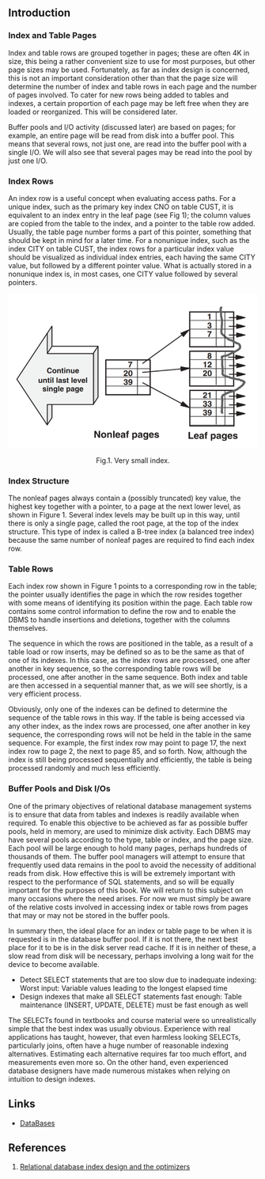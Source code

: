 ## Introduction

### Index and Table Pages

Index and table rows are grouped together in pages; these are often 4K in size, this being a rather convenient size to use for most purposes, but other page sizes may be used.
Fortunately, as far as index design is concerned, this is not an important consideration other than that the page size will determine the number of index and table rows in each page and the number of pages involved.
To cater for new rows being added to tables and indexes, a certain proportion of each page may be left free when they are loaded or reorganized. This will be considered later.

Buffer pools and I/O activity (discussed later) are based on pages; for example, an entire page will be read from disk into a buffer pool.
This means that several rows, not just one, are read into the buffer pool with a single I/O.
We will also see that several pages may be read into the pool by just one I/O.

### Index Rows

An index row is a useful concept when evaluating access paths. 
For a unique index, such as the primary key index CNO on table CUST, it is equivalent to an index entry in the leaf page (see Fig 1); the column values are copied from the table to the index, and a pointer to the table row added. 
Usually, the table page number forms a part of this pointer, something that should be kept in mind for a later time.
For a nonunique index, such as the index CITY on table CUST, the index rows for a particular index value should be visualized as individual index entries, each having the same CITY value, but followed by a different pointer value.
What is actually stored in a nonunique index is, in most cases, one CITY value followed by several pointers.

<div style="text-align: center;">

![Fig.1. Very small index](./img/Small-Index.png)

</div>

<p style="text-align: center;">
Fig.1. Very small index.
</p>

### Index Structure

The nonleaf pages always contain a (possibly truncated) key value, the highest key together with a pointer, to a page at the next lower level, as shown in Figure 1.
Several index levels may be built up in this way, until there is only a single page, called the root page, at the top of the index structure.
This type of index is called a B-tree index (a balanced tree index) because the same number of nonleaf pages are required to find each index row.

### Table Rows

Each index row shown in Figure 1 points to a corresponding row in the table; the pointer usually identifies the page in which the row resides together with some means of identifying its position within the page.
Each table row contains some control information to define the row and to enable the DBMS to handle insertions and deletions, together with the columns themselves.

The sequence in which the rows are positioned in the table, as a result of a table load or row inserts, may be defined so as to be the same as that of one of its indexes.
In this case, as the index rows are processed, one after another in key sequence, so the corresponding table rows will be processed, one after another in the same sequence.
Both index and table are then accessed in a sequential manner that, as we will see shortly, is a very efficient process.

Obviously, only one of the indexes can be defined to determine the sequence of the table rows in this way.
If the table is being accessed via any other index, as the index rows are processed, one after another in key sequence, the corresponding rows will not be held in the table in the same sequence.
For example, the first index row may point to page 17, the next index row to page 2, the next to page 85, and so forth.
Now, although the index is still being processed sequentially and efficiently, the table is being processed randomly and much less efficiently.

### Buffer Pools and Disk I/Os

One of the primary objectives of relational database management systems is to ensure that data from tables and indexes is readily available when required.
To enable this objective to be achieved as far as possible buffer pools, held in memory, are used to minimize disk activity. Each DBMS may have several pools according to the type, table or index, and the page size.
Each pool will be large enough to hold many pages, perhaps hundreds of thousands of them.
The buffer pool managers will attempt to ensure that frequently used data remains in the pool to avoid the necessity of additional reads from disk.
How effective this is will be extremely important with respect to the performance of SQL statements, and so will be equally important for the purposes of this book. We will return to this subject on many occasions where the need arises.
For now we must simply be aware of the relative costs involved in accessing index or table rows from pages that may or may not be stored in the buffer pools.

In summary then, the ideal place for an index or table page to be when it is requested is in the database buffer pool.
If it is not there, the next best place for it to be is in the disk server read cache.
If it is in neither of these, a slow read from disk will be necessary, perhaps involving a long wait for the device to become available.

- Detect SELECT statements that are too slow due to inadequate indexing: Worst input: Variable values leading to the longest elapsed time
- Design indexes that make all SELECT statements fast enough:  Table maintenance (INSERT, UPDATE, DELETE) must be fast enough as well

The SELECTs found in textbooks and course material were so unrealistically simple that the best index was usually obvious.
Experience with real applications has taught, however, that even harmless looking SELECTs, particularly joins, often have a huge number of reasonable indexing alternatives.
Estimating each alternative requires far too much effort, and measurements even more so.
On the other hand, even experienced database designers have made numerous mistakes when relying on intuition to design indexes.

## Links


- [DataBases](/docs/CS/DB/DB.md)


## References

1. [Relational database index design and the optimizers](https://book.douban.com/subject/2410000/)